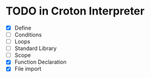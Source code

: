 # TODO in Croton Interpreter

* [X] Define
* [ ] Conditions
* [ ] Loops
* [ ] Standard Library
* [ ] Scope
* [X] Function Declaration
* [X] File import
